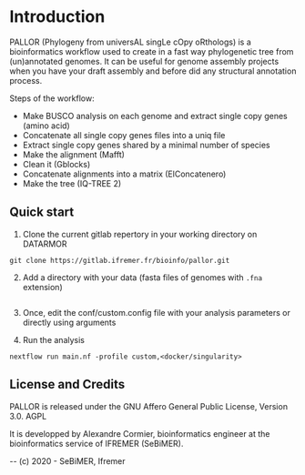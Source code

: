 # Introduction

PALLOR (Phylogeny from universAL singLe cOpy oRthologs) is a bioinformatics workflow used to create in a fast way phylogenetic tree from (un)annotated genomes. It can be useful for genome assembly projects when you have your draft assembly and before did any structural annotation process.


Steps of the workflow:
- Make BUSCO analysis on each genome and extract single copy genes (amino acid)
- Concatenate all single copy genes files into a uniq file
- Extract single copy genes shared by a minimal number of species
- Make the alignment (Mafft)
- Clean it (Gblocks)
- Concatenate alignments into a matrix (ElConcatenero)
- Make the tree (IQ-TREE 2)

## Quick start

1. Clone the current gitlab repertory in your working directory on DATARMOR

```
git clone https://gitlab.ifremer.fr/bioinfo/pallor.git
```

2. Add a directory with your data (fasta files of genomes with ```.fna``` extension)
```

```

3. Once, edit the conf/custom.config file with your analysis parameters or directly using arguments

4. Run the analysis

```
nextflow run main.nf -profile custom,<docker/singularity>
```

## License and Credits
PALLOR is released under the GNU Affero General Public License, Version 3.0. AGPL

It is developped by Alexandre Cormier, bioinformatics engineer at the bioinformatics service of IFREMER (SeBiMER).

-- (c) 2020 - SeBiMER, Ifremer
